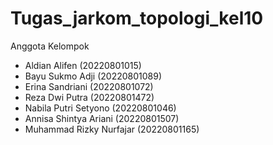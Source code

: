# Tugas_jarkom_topologi_kel10

Anggota Kelompok
- Aldian Alifen (20220801015)
- Bayu Sukmo Adji (20220801089)
- Erina Sandriani (20220801072)
- Reza Dwi Putra (20220801472)
- Nabila Putri Setyono (20220801046)
- Annisa Shintya Ariani (20220801507)
- Muhammad Rizky Nurfajar (20220801165)
